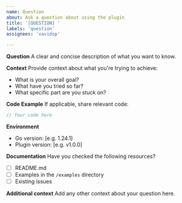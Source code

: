 ```yaml
---
name: Question
about: Ask a question about using the plugin
title: '[QUESTION] '
labels: 'question'
assignees: 'xavidop'

---
```


**Question**
A clear and concise description of what you want to know.

**Context**
Provide context about what you're trying to achieve:
- What is your overall goal?
- What have you tried so far?
- What specific part are you stuck on?

**Code Example**
If applicable, share relevant code:

```go
// Your code here
```

**Environment**
- Go version: [e.g. 1.24.1]
- Plugin version: [e.g. v1.0.0]

**Documentation**
Have you checked the following resources?
- [ ] README.md
- [ ] Examples in the `/examples` directory
- [ ] Existing issues

**Additional context**
Add any other context about your question here.
